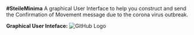 **#SteileMinima**
A graphical User Interface to help you construct and send the Confirmation of Movement message due to the corona virus outbreak.

**Graphical User Inteface:**
![GitHub Logo](/https://github.com/libtiff/SteileMinima/blob/master/image.png)




